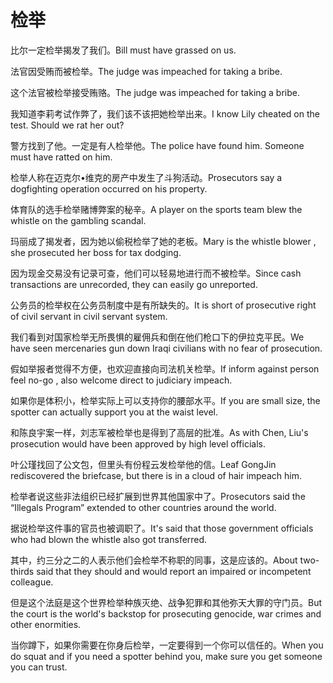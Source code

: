 # 检举

<p><span class="chinese">比尔一定检举揭发了我们。</span><span class="english">Bill must have grassed on us.</span></p>

<p><span class="chinese">法官因受贿而被检举。</span><span class="english">The judge was impeached for taking a bribe.</span></p>

<p><span class="chinese">这个法官被检举接受贿赂。</span><span class="english">The judge was impeached for taking a bribe.</span></p>

<p><span class="chinese">我知道李莉考试作弊了，我们该不该把她检举出来。</span><span class="english">I know Lily cheated on the test. Should we rat her out?</span></p>

<p><span class="chinese">警方找到了他。一定是有人检举他。</span><span class="english">The police have found him. Someone must have ratted on him.</span></p>

<p><span class="chinese">检举人称在迈克尔•维克的房产中发生了斗狗活动。</span><span class="english">Prosecutors say a dogfighting operation occurred on his property.</span></p>

<p><span class="chinese">体育队的选手检举赌博弊案的秘辛。</span><span class="english">A player on the sports team blew the whistle on the gambling scandal.</span></p>

<p><span class="chinese">玛丽成了揭发者，因为她以偷税检举了她的老板。</span><span class="english">Mary is the whistle blower , she prosecuted her boss for tax dodging.</span></p>

<p><span class="chinese">因为现金交易没有记录可查，他们可以轻易地进行而不被检举。</span><span class="english">Since cash transactions are unrecorded, they can easily go unreported.</span></p>

<p><span class="chinese">公务员的检举权在公务员制度中是有所缺失的。</span><span class="english">It is short of prosecutive right of civil servant in civil servant system.</span></p>

<p><span class="chinese">我们看到对国家检举无所畏惧的雇佣兵和倒在他们枪口下的伊拉克平民。</span><span class="english">We have seen mercenaries gun down Iraqi civilians with no fear of prosecution.</span></p>

<p><span class="chinese">假如举报者觉得不方便，也欢迎直接向司法机关检举。</span><span class="english">If inform against person feel no-go , also welcome direct to judiciary impeach.</span></p>

<p><span class="chinese">如果你是体积小，检举实际上可以支持你的腰部水平。</span><span class="english">If you are small size, the spotter can actually support you at the waist level.</span></p>

<p><span class="chinese">和陈良宇案一样，刘志军被检举也是得到了高层的批准。</span><span class="english">As with Chen, Liu's prosecution would have been approved by high level officials.</span></p>

<p><span class="chinese">叶公瑾找回了公文包，但里头有份程云发检举他的信。</span><span class="english">Leaf GongJin rediscovered the briefcase, but there is in a cloud of hair impeach him.</span></p>

<p><span class="chinese">检举者说这些非法组织已经扩展到世界其他国家中了。</span><span class="english">Prosecutors said the “Illegals Program” extended to other countries around the world.</span></p>

<p><span class="chinese">据说检举这件事的官员也被调职了。</span><span class="english">It's said that those government officials who had blown the whistle also got transferred.</span></p>

<p><span class="chinese">其中，约三分之二的人表示他们会检举不称职的同事，这是应该的。</span><span class="english">About two-thirds said that they should and would report an impaired or incompetent colleague.</span></p>

<p><span class="chinese">但是这个法庭是这个世界检举种族灭绝、战争犯罪和其他弥天大罪的守门员。</span><span class="english">But the court is the world's backstop for prosecuting genocide, war crimes and other enormities.</span></p>

<p><span class="chinese">当你蹲下，如果你需要在你身后检举，一定要得到一个你可以信任的。</span><span class="english">When you do squat and if you need a spotter behind you, make sure you get someone you can trust.</span></p>

